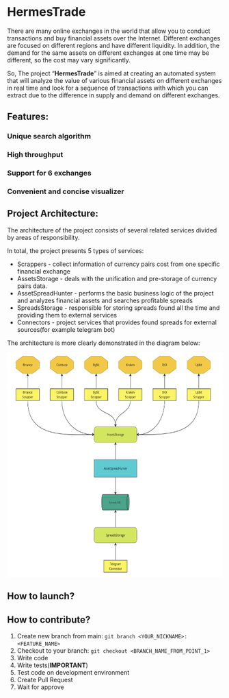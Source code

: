 # HermesTrade

There are many online exchanges in the world that allow you to conduct transactions and buy financial assets over the Internet. 
Different exchanges are focused on different regions and have different liquidity. 
In addition, the demand for the same assets on different exchanges at one time may be different, so the cost may vary significantly. 

So, The project “**HermesTrade**” is aimed at creating an automated system that will analyze the value of various financial assets on different exchanges in real time 
and look for a sequence of transactions with which you can extract due to the difference in supply and demand on different exchanges.


## Features:

### Unique search algorithm

### High throughput

### Support for 6 exchanges

### Convenient and concise visualizer

## Project Architecture:

The architecture of the project consists of several related services divided by areas of responsibility.

In total, the project presents 5 types of services:

- Scrappers - collect information of currency pairs cost from one specific financial exchange
- AssetsStorage - deals  with the unification and pre-storage of currency pairs data.
- AssetSpreadHunter - performs the basic business logic of the project and analyzes financial assets and searches profitable spreads
- SpreadsStorage - responsible for storing spreads found all the time and providing them to external services
- Connectors - project services that provides found spreads for external sources(for example telegram bot)

The architecture is more clearly demonstrated in the diagram below:

<img src='./images/HermesTrade_Architecture.png' width='724' height='524'>

## How to launch?

## How to contribute?

1. Create new branch from main: `git branch <YOUR_NICKNAME>:<FEATURE_NAME>`
2. Checkout to your branch: `git checkout <BRANCH_NAME_FROM_POINT_1>`
3. Write code
4. Write tests(__IMPORTANT__)
5. Test code on development environment
6. Create Pull Request
7. Wait for approve
